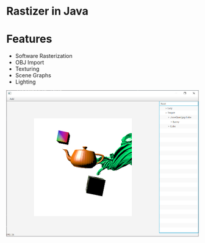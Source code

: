 # Rastizer in Java

# Features

- Software Rasterization
- OBJ Import
- Texturing
- Scene Graphs
- Lighting

![](rasterizer.png)
